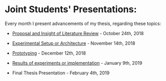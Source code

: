 # Joint Students' Presentations:

Every month I present advancements of my thesis, regarding these topics:

* [Proposal and Insight of Literature Review](https://loreabad6.github.io/masters-thesis-geotech/Pres1.html) - October 24th, 2018

* [Experimental Setup or Architecture](https://loreabad6.github.io/masters-thesis-geotech/Pres2.html) - November 14th, 2018

* [Prototyping](https://loreabad6.github.io/masters-thesis-geotech/Pres3.html) - December 12th, 2018

* [Results of experiments or implementation](https://loreabad6.github.io/masters-thesis-geotech/Pres4.html) - January 9th, 2019

* Final Thesis Presentation - February 4th, 2019
